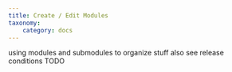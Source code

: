 ```yaml
---
title: Create / Edit Modules
taxonomy:
    category: docs
---
```


using modules and submodules to organize stuff
also see release conditions TODO